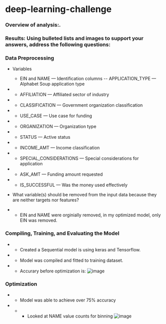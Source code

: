 # deep-learning-challenge

### Overview of analysis:.

### Results: Using bulleted lists and images to support your answers, address the following questions:


### Data Preprocessing
- Variables
  - EIN and NAME — Identification columns
  -- APPLICATION_TYPE — Alphabet Soup application type
- - AFFILIATION — Affiliated sector of industry
- - CLASSIFICATION — Government organization classification
- - USE_CASE — Use case for funding
- - ORGANIZATION — Organization type
- - STATUS — Active status
- - INCOME_AMT — Income classification
- - SPECIAL_CONSIDERATIONS — Special considerations for application
- - ASK_AMT — Funding amount requested
- - IS_SUCCESSFUL — Was the money used effectively

- What variable(s) should be removed from the input data because they are neither targets nor features?
- - EIN and NAME were orginially removed, in my optimized model, only EIN was removed.

### Compiling, Training, and Evaluating the Model
- - Created a Sequential model is using keras and Tensorflow. 
- - Model was compiled and fitted to training dataset.
- - Accurary before optimization is:
![image](https://user-images.githubusercontent.com/62813833/230728433-9532bd8e-b54b-413b-838e-277da8329eff.png)

### Optimization
- - Model was able to achieve over 75% accuracy
- - - Looked at NAME value counts for binning
![image](https://user-images.githubusercontent.com/62813833/230728671-eeea054b-ad30-41c6-b22d-df31c44161e9.png)

